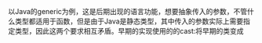 以Java的generic为例，这是后期出现的语言功能，想要抽象传入的参数，不管什么类型都适用于函数，但是由于Java是静态类型，其中传入的参数实际上需要指定类型，因此这两个要求相互矛盾。早期的实现使用的的cast:将早期的类变成


